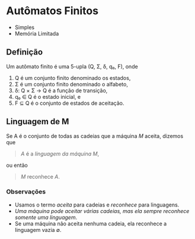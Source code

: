 # Autômatos Finitos

- Simples
- Memória Limitada

## Definição

Um autômato finito é uma 5-upla (Q, Σ, δ, q₀, F), onde

1. Q é um conjunto finito denominado os estados,
2. Σ é um conjunto finito denominado o alfabeto,
3. δ: Q × Σ → Q é a função de transição,
4. q₀ ∈ Q é o estado inicial, e
5. F ⊆ Q é o conjunto de estados de aceitação.

## Linguagem de M

Se A é o conjunto de todas as cadeias que a máquina *M* aceita, dizemos que 

> *A* é a *linguagem da máquina* *M*,

ou então

> *M* reconhece *A*.

### Observações

- Usamos o termo *aceita* para cadeias e *reconhece* para linguagens. 
- *Uma máquina pode aceitar várias cadeias, mas ela sempre reconhece somente uma
  linguagem*. 
- Se uma máquina não aceita nenhuma cadeia, ela reconhece a linguagem vazia ∅.
